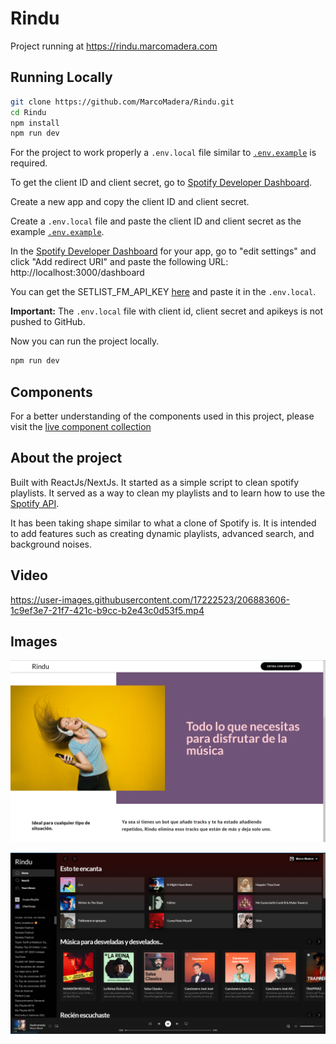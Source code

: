 # Rindu

Project running at <https://rindu.marcomadera.com>

## **Running Locally**

```bash
git clone https://github.com/MarcoMadera/Rindu.git
cd Rindu
npm install
npm run dev
```

For the project to work properly a `.env.local` file similar to [`.env.example`](https://github.com/MarcoMadera/spotify-playlists-cleaner/blob/master/.env.example) is required.

To get the client ID and client secret, go to [Spotify Developer Dashboard](https://developer.spotify.com/dashboard/).

Create a new app and copy the client ID and client secret.

Create a `.env.local` file and paste the client ID and client secret as the example [`.env.example`](https://github.com/MarcoMadera/spotify-playlists-cleaner/blob/master/.env.example).


In the [Spotify Developer Dashboard](https://developer.spotify.com/dashboard/) for your app, go to "edit settings" and click "Add redirect URI" and paste the following URL: http://localhost:3000/dashboard

You can get the SETLIST_FM_API_KEY [here](https://api.setlist.fm/docs/1.0/index.html) and paste it in the `.env.local`.

**Important:** The `.env.local` file with client id, client secret and apikeys is not pushed to GitHub.

Now you can run the project locally.

```bash
npm run dev
```

## **Components**

For a better understanding of the components used in this project, please visit the [live component collection](https://main--62c0c8de6b5dd3fac001eb94.chromatic.com) 

## **About the project**

Built with ReactJs/NextJs. It started as a simple script to clean spotify playlists. It served as a way to clean my playlists and to learn how to use the [Spotify API](https://developer.spotify.com/documentation/web-api/).

It has been taking shape similar to what a clone of Spotify is. It is intended to add features such as creating dynamic playlists, advanced search, and background noises.

## Video



https://user-images.githubusercontent.com/17222523/206883606-1c9ef3e7-21f7-421c-b9cc-b2e43c0d53f5.mp4



## Images

![Home](./public/Home.png)

![Dashboard](./public/Dashboard.png)

